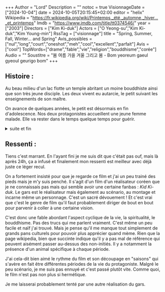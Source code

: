 +++
Author = "Lord"
Description = ""
notoc = true
VisionnageDate = ["2024-10-04"]
date = 2024-10-05T20:15:45+02:00
editor = "helix"
Wikipedia = "https://fr.wikipedia.org/wiki/Printemps,_été,_automne,_hiver…_et_printemps"
Imdb = "https://www.imdb.com/title/tt0374546/"
year = ["2003"]
Directors = ["Kim Ki-duk"]
Actors = ["O Yeong-su","Kim Ki-duk","Kim Young-min"]
RssTag = ["visionnage"]
title = "Spring, Summer, Fall, Winter... and Spring"
Avis_possibles = ["nul","long","court","oneshot","meh","cool","excellent","parfait"]
Avis = ["cool"] 
TopWords=["drame","fable","vie","religion","bouddhisme","corée"]
Audio = ""
Soustitre = "봄 여름 가을 겨울 그리고 봄 - Bom yeoreum gaeul gyeoul geurigo bom"
+++
## Histoire : 
Au beau milieu d'un lac flotte un temple abritant un moine bouddhiste ainsi que son très jeune disciple.
Les deux vivent eu autarcie, le petit suivant les enseignements de son maître.

On avance de quelques années, le petit est désormais en fin d'adolescence.
Nos deux protagonistes accueillent une jeune femme malade.
Elle va rester dans le temps quelque temps pour guérir.

<details><summary>suite et fin</summary>

Ce qui devait arriver arriva : les hormones de notre jeune le travail malgré la discipline.
Il tombe amoureux de leur invité en convalescence.
Elle guérit probablement en partie grâce à l'amour mais c'est alors le moment pour elle de quitter le temple et de retourner à la civilisation.
La séparation est trop dure, le disciple fugue pour retrouver sa bien aimée, laissant son maître seul.

On avance encore de quelques années.
Le maître déballe sa bouffe du papier journal où il reconnait son disciple dans un fait divers de meurtre.
Peu de temps plus tard, c'est justement son disciple qui rentre au temple.
Le maître le recueille et l'empèche de se suicider.
Il lui impose donc de graver des versets (enfin l'équivalent dans le bouddhisme) dans le sol du temple.

Des flics arrivent pour arrêter le jeune homme.
Le maître ne s'y oppose pas mais demande à ce qu'ils patientent, le temps qu'il finisse ses gravures ce qu'ils vont accepter.
Une fois terminé le lendemain, le disciple est emporté par les flics.
Le vieux maître se met dans sa barque et se suicide.

Quelques années plus tard, après avoir purgé sa peine le disciple retourne au temple et y découvre les quelques restes de son maître et prend sa place.
Après avoir un peu retapé le lieu, une femme arrive pour y apporter un jeune bambin.
Dans la nuit elle part sans prévenir mais dans le noir tombe dans un trou de la glace et meurt.

Le nouveau maître trouve le cadavre et commence donc à prendre sous son aile le bébé qui devient donc son disciple.
Il décide tout de même de s'imposer un châtiment (ou juste une épreuve) où il s'accroche une pierre à la taille et il grimpe le plus haut sommet local pour y poser une statue de bouddha.
L'épreuve est similaire à ce qu'il avait fait subir à divers animaux quand il était tout jeune.

On a encore une ellipse temporelle de quelques années.
Le jeune disciple est un jeune enfant et à l'instar de son maître à l'époque s'amuse en torturant des animaux.

</details>

## Ressenti :
Tiens c'est marrant.
En l'ayant fini je me suis dit que c'était pas ouf, mais là après 24h, ça a infusé et finalement mon ressenti est meilleur avec déjà juste ce léger recul.

On a fortement insisté pour que je regarde ce film et j'ai un peu trainé des pieds mais je m'y suis penché.
Il s'agit d'un film d'un réalisateur coréen que je ne connaissais pas mais qui semble avoir une certaine fanbas : *Kid Ki-duk*.
Le gars est le réalisateur mais également au scénario, au montage et incarne même un personnage.
C'est un sacré dévouement !
Et c'est vrai que c'est le genre de film qu'il faut probablement diriger de bout en bout pour parvenir à coller à une certaine vision.

C'est donc une fable abordant l'aspect cyclique de la vie, la spiritualité, le bouddhisme.
Pas des trucs qui me parlent vraiment.
C'est même un peu facile et naïf j'ai trouvé.
Mais je pense qu'il me manque tout simplement de grands pans culturels pour pouvoir plus apprécier quand mème.
Rien que la page wikipedia, bien que succinte indique qu'il y a pas mal de référence qui peuvent aisément passer au-dessus des non-initiés.
Il y a notamment la présence d'un animal spécifique à chaque période.

J'ai cela-dit bien aimé le rythme du film et son découpage en "saisons" qui s'avère en fait être différentes périodes de la vie du protagoniste.
Malgré le peu scénario, je me suis pas ennuyé et c'est passé plutôt vite.
Comme quoi, le film n'est pas non plus si hermétique.

Je me laisserai probablement tenté par une autre réalisation du gars.
